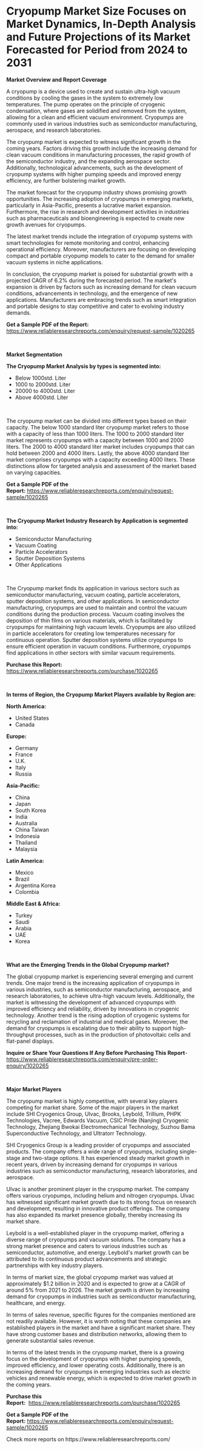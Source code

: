<p><h1>Cryopump Market Size Focuses on Market Dynamics, In-Depth Analysis and Future Projections of its Market Forecasted for Period from 2024 to 2031</h1></p><p><strong>Market Overview and Report Coverage</strong></p>
<p><p>A cryopump is a device used to create and sustain ultra-high vacuum conditions by cooling the gases in the system to extremely low temperatures. The pump operates on the principle of cryogenic condensation, where gases are solidified and removed from the system, allowing for a clean and efficient vacuum environment. Cryopumps are commonly used in various industries such as semiconductor manufacturing, aerospace, and research laboratories.</p><p>The cryopump market is expected to witness significant growth in the coming years. Factors driving this growth include the increasing demand for clean vacuum conditions in manufacturing processes, the rapid growth of the semiconductor industry, and the expanding aerospace sector. Additionally, technological advancements, such as the development of cryopump systems with higher pumping speeds and improved energy efficiency, are further bolstering market growth.</p><p>The market forecast for the cryopump industry shows promising growth opportunities. The increasing adoption of cryopumps in emerging markets, particularly in Asia-Pacific, presents a lucrative market expansion. Furthermore, the rise in research and development activities in industries such as pharmaceuticals and bioengineering is expected to create new growth avenues for cryopumps.</p><p>The latest market trends include the integration of cryopump systems with smart technologies for remote monitoring and control, enhancing operational efficiency. Moreover, manufacturers are focusing on developing compact and portable cryopump models to cater to the demand for smaller vacuum systems in niche applications.</p><p>In conclusion, the cryopump market is poised for substantial growth with a projected CAGR of 6.2% during the forecasted period. The market's expansion is driven by factors such as increasing demand for clean vacuum conditions, advancements in technology, and the emergence of new applications. Manufacturers are embracing trends such as smart integration and portable designs to stay competitive and cater to evolving industry demands.</p></p>
<p><strong>Get a Sample PDF of the Report:</strong> <a href="https://www.reliableresearchreports.com/enquiry/request-sample/1020265">https://www.reliableresearchreports.com/enquiry/request-sample/1020265</a></p>
<p>&nbsp;</p>
<p><strong>Market Segmentation</strong></p>
<p><strong>The Cryopump Market Analysis by types is segmented into:</strong></p>
<p><ul><li>Below 1000std. Liter</li><li>1000 to 2000std. Liter</li><li>20000 to 4000std. Liter</li><li>Above 4000std. Liter</li></ul></p>
<p>&nbsp;</p>
<p><p>The cryopump market can be divided into different types based on their capacity. The below 1000 standard liter cryopump market refers to those with a capacity of less than 1000 liters. The 1000 to 2000 standard liter market represents cryopumps with a capacity between 1000 and 2000 liters. The 2000 to 4000 standard liter market includes cryopumps that can hold between 2000 and 4000 liters. Lastly, the above 4000 standard liter market comprises cryopumps with a capacity exceeding 4000 liters. These distinctions allow for targeted analysis and assessment of the market based on varying capacities.</p></p>
<p><strong>Get a Sample PDF of the Report:</strong>&nbsp;<a href="https://www.reliableresearchreports.com/enquiry/request-sample/1020265">https://www.reliableresearchreports.com/enquiry/request-sample/1020265</a></p>
<p>&nbsp;</p>
<p><strong>The Cryopump Market Industry Research by Application is segmented into:</strong></p>
<p><ul><li>Semiconductor Manufacturing</li><li>Vacuum Coating</li><li>Particle Accelerators</li><li>Sputter Deposition Systems</li><li>Other Applications</li></ul></p>
<p>&nbsp;</p>
<p><p>The Cryopump market finds its application in various sectors such as semiconductor manufacturing, vacuum coating, particle accelerators, sputter deposition systems, and other applications. In semiconductor manufacturing, cryopumps are used to maintain and control the vacuum conditions during the production process. Vacuum coating involves the deposition of thin films on various materials, which is facilitated by cryopumps for maintaining high vacuum levels. Cryopumps are also utilized in particle accelerators for creating low temperatures necessary for continuous operation. Sputter deposition systems utilize cryopumps to ensure efficient operation in vacuum conditions. Furthermore, cryopumps find applications in other sectors with similar vacuum requirements.</p></p>
<p><strong>Purchase this Report:</strong>&nbsp; <a href="https://www.reliableresearchreports.com/purchase/1020265">https://www.reliableresearchreports.com/purchase/1020265</a></p>
<p>&nbsp;</p>
<p><strong>In terms of Region, the Cryopump Market Players available by Region are:</strong></p>
<p>
    <p> <strong> North America: </strong>
        <ul>
            <li>United States</li>
            <li>Canada</li>
        </ul>
        </p> 
    <p> <strong> Europe: </strong>
        <ul>
            <li>Germany</li>
            <li>France</li>
            <li>U.K.</li>
            <li>Italy</li>
            <li>Russia</li>
        </ul>
        </p> 
    <p> <strong> Asia-Pacific: </strong>
        <ul>
            <li>China</li>
            <li>Japan</li>
            <li>South Korea</li>
            <li>India</li>
            <li>Australia</li>
            <li>China Taiwan</li>
            <li>Indonesia</li>
            <li>Thailand</li>
            <li>Malaysia</li>
        </ul>
        </p> 
    <p> <strong> Latin America: </strong>
        <ul>
            <li>Mexico</li>
            <li>Brazil</li>
            <li>Argentina Korea</li>
            <li>Colombia</li>
        </ul>
        </p> 
    <p> <strong> Middle East & Africa: </strong>
        <ul>
            <li>Turkey</li>
            <li>Saudi</li>
            <li>Arabia</li>
            <li>UAE</li>
            <li>Korea</li>
        </ul>
    </p>
    </p>
<p>&nbsp;</p>
<p><strong>What are the Emerging Trends in the Global Cryopump market?</strong></p>
<p><p>The global cryopump market is experiencing several emerging and current trends. One major trend is the increasing application of cryopumps in various industries, such as semiconductor manufacturing, aerospace, and research laboratories, to achieve ultra-high vacuum levels. Additionally, the market is witnessing the development of advanced cryopumps with improved efficiency and reliability, driven by innovations in cryogenic technology. Another trend is the rising adoption of cryogenic systems for recycling and reclamation of industrial and medical gases. Moreover, the demand for cryopumps is escalating due to their ability to support high-throughput processes, such as in the production of photovoltaic cells and flat-panel displays.</p></p>
<p><strong>Inquire or Share Your Questions If Any Before Purchasing This Report</strong>- <a href="https://www.reliableresearchreports.com/enquiry/pre-order-enquiry/1020265">https://www.reliableresearchreports.com/enquiry/pre-order-enquiry/1020265</a></p>
<p>&nbsp;</p>
<p><strong>Major Market Players</strong></p>
<p><p>The cryopump market is highly competitive, with several key players competing for market share. Some of the major players in the market include SHI Cryogenics Group, Ulvac, Brooks, Leybold, Trillium, PHPK Technologies, Vacree, Edwards Vacuum, CSIC Pride (Nanjing) Cryogenic Technology, Zhejiang Bwokai Electromechanical Technology, Suzhou Bama Superconductive Technology, and Ultratorr Technology.</p><p>SHI Cryogenics Group is a leading provider of cryopumps and associated products. The company offers a wide range of cryopumps, including single-stage and two-stage options. It has experienced steady market growth in recent years, driven by increasing demand for cryopumps in various industries such as semiconductor manufacturing, research laboratories, and aerospace.</p><p>Ulvac is another prominent player in the cryopump market. The company offers various cryopumps, including helium and nitrogen cryopumps. Ulvac has witnessed significant market growth due to its strong focus on research and development, resulting in innovative product offerings. The company has also expanded its market presence globally, thereby increasing its market share.</p><p>Leybold is a well-established player in the cryopump market, offering a diverse range of cryopumps and vacuum solutions. The company has a strong market presence and caters to various industries such as semiconductor, automotive, and energy. Leybold's market growth can be attributed to its continuous product advancements and strategic partnerships with key industry players.</p><p>In terms of market size, the global cryopump market was valued at approximately $1.2 billion in 2020 and is expected to grow at a CAGR of around 5% from 2021 to 2026. The market growth is driven by increasing demand for cryopumps in industries such as semiconductor manufacturing, healthcare, and energy.</p><p>In terms of sales revenue, specific figures for the companies mentioned are not readily available. However, it is worth noting that these companies are established players in the market and have a significant market share. They have strong customer bases and distribution networks, allowing them to generate substantial sales revenue.</p><p>In terms of the latest trends in the cryopump market, there is a growing focus on the development of cryopumps with higher pumping speeds, improved efficiency, and lower operating costs. Additionally, there is an increasing demand for cryopumps in emerging industries such as electric vehicles and renewable energy, which is expected to drive market growth in the coming years.</p></p>
<p><strong>Purchase this Report:</strong>&nbsp;&nbsp;<a href="https://www.reliableresearchreports.com/purchase/1020265">https://www.reliableresearchreports.com/purchase/1020265</a></p>
<p></p>
<p><strong>Get a Sample PDF of the Report:</strong>&nbsp;<a href="https://www.reliableresearchreports.com/enquiry/request-sample/1020265">https://www.reliableresearchreports.com/enquiry/request-sample/1020265</a></p>
<p>Check more reports on https://www.reliableresearchreports.com/</p>